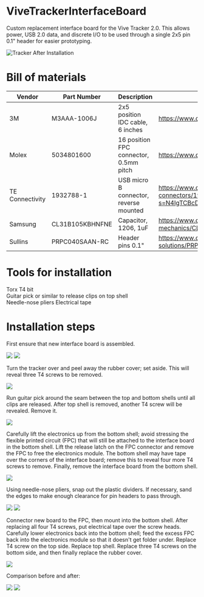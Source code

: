 # ViveTrackerInterfaceBoard

Custom replacement interface board for the Vive Tracker 2.0.  This allows power, USB 2.0 data, and discrete I/O to be used through a single 2x5 pin 0.1" header for easier prototyping.

![Tracker After Installation](Images/Tracker_After.jpg)


# Bill of materials

| Vendor          | Part Number     | Description                            | Link                                                                |
| --------------- | --------------- | -------------------------------------- |-------------------------------------------------------------------- |
| 3M              | M3AAA-1006J     | 2x5 position IDC cable, 6 inches       | https://www.digikey.com/en/products/detail/3m/M3AAA-1006J/229950    |
| Molex           | 5034801600      | 16 position FPC connector, 0.5mm pitch | https://www.digikey.com/en/products/detail/molex/5034801600/2356646 |
| TE Connectivity | 1932788-1       | USB micro B connector, reverse mounted | https://www.digikey.com/en/products/detail/te-connectivity-amp-connectors/1932788-1/4731822?s=N4IgTCBcDaIIwE4DMYDsAOdBaOIC6AvkA
| Samsung         | CL31B105KBHNFNE | Capacitor, 1206, 1uF                   | https://www.digikey.com/en/products/detail/samsung-electro-mechanics/CL31B105KBHNFNE/3891177
| Sullins         | PRPC040SAAN-RC  | Header pins 0.1"                       | https://www.digikey.com/en/products/detail/sullins-connector-solutions/PRPC040SAAN-RC/2775214 |


# Tools for installation

Torx T4 bit\
Guitar pick or similar to release clips on top shell\
Needle-nose pliers
Electrical tape


# Installation steps

First ensure that new interface board is assembled.

![](Images/New_Board_Bottom.jpg)
![](Images/New_Board_Top.jpg)

Turn the tracker over and peel away the rubber cover; set aside.  This will reveal three T4 screws to be removed.

![](Images/Installation_01_Remove_Screws.jpg)

Run guitar pick around the seam between the top and bottom shells until all clips are released.  After top shell is removed, another T4 screw will be revealed.  Remove it.

![](Images/Installation_02_Remove_Shell.jpg)

Carefully lift the electronics up from the bottom shell; avoid stressing the flexible printed circuit (FPC) that will still be attached to the interface board in the bottom shell.  Lift the release latch on the FPC connector and remove the FPC to free the electronics module.  The bottom shell may have tape over the corners of the interface board; remove this to reveal four more T4 screws to remove.  Finally, remove the interface board from the bottom shell.

![](Images/Installation_03_Remove_Electronics.jpg)

Using needle-nose pliers, snap out the plastic dividers.  If necessary, sand the edges to make enough clearance for pin headers to pass through.

![](Images/Installation_04_Snap_Dividers.jpg)
![](Images/Installation_05.jpg)

Connector new board to the FPC, then mount into the bottom shell.  After replacing all four T4 screws, put electrical tape over the screw heads.  Carefully lower electronics back into the bottom shell; feed the excess FPC back into the electronics module so that it doesn't get folder under.  Replace T4 screw on the top side.  Replace top shell.  Replace three T4 screws on the bottom side, and then finally replace the rubber cover.

![](Images/Installation_06_Attach_Board.jpg)

Comparison before and after:

![](Images/Tracker_Before_After.jpg)
![](Images/Tracker_After_With_Cable.jpg)
